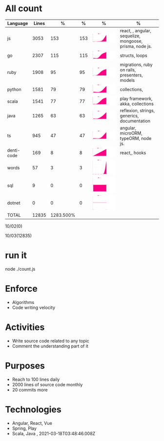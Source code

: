 # All count
|Language|Lines|%|%|%|%|
|----------|-------|--------|--------|--------|--------|
|js|3053|153|153|![js](https://raw.githubusercontent.com/kapit4n/l-10000-dev/master/js.png)|react, , angular, sequelize, mongoose, prisma, node js.|
|go|2307|115|115|![go](https://raw.githubusercontent.com/kapit4n/l-10000-dev/master/go.png)|structs, loops|
|ruby|1908|95|95|![ruby](https://raw.githubusercontent.com/kapit4n/l-10000-dev/master/ruby.png)|migrations, ruby on rails, presenters, models|
|python|1581|79|79|![python](https://raw.githubusercontent.com/kapit4n/l-10000-dev/master/python.png)|collections, |
|scala|1541|77|77|![scala](https://raw.githubusercontent.com/kapit4n/l-10000-dev/master/scala.png)|play framework, akka, collections|
|java|1265|63|63|![java](https://raw.githubusercontent.com/kapit4n/l-10000-dev/master/java.png)|reflexion, strings, generics, documentation|
|ts|945|47|47|![ts](https://raw.githubusercontent.com/kapit4n/l-10000-dev/master/ts.png)|angular, microORM, typeORM, node js.|
|denti-code|169|8|8|![denti-code](https://raw.githubusercontent.com/kapit4n/l-10000-dev/master/denti-code.png)|react,, hooks|
|words|57|3|3|![words](https://raw.githubusercontent.com/kapit4n/l-10000-dev/master/words.png)||
|sql|9|0|0|![sql](https://raw.githubusercontent.com/kapit4n/l-10000-dev/master/sql.png)||
|dotnet|0|0|0|![dotnet](https://raw.githubusercontent.com/kapit4n/l-10000-dev/master/dotnet.png)||
|TOTAL|12835|1283.500%|
10/02(0)

10/03(12835)


# run it
node ./count.js
    
# Enforce
* Algorithms
* Code writing velocity

# Activities
* Write source code related to any topic
* Comment the understanding part of it
    
# Purposes
* Reach to 100 lines daily
* 2000 lines of source code monthly
* 20 commits more

# Technologies
* Angular, React, Vue
* Spring, Play
* Scala, Java
, 2021-03-18T03:48:46.008Z

